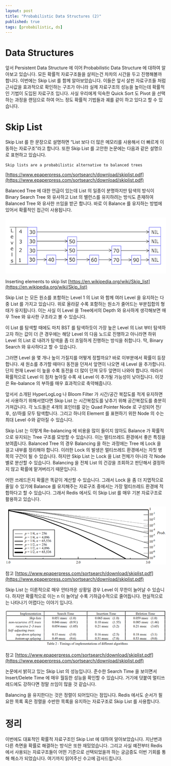 ```yaml
---
layout: post
title: "Probabilistic Data Structures (2)"
published: true
tags: [probabilistic, ds]
---
```


# Data Structures

앞서 Persistent Data Structure 에 이어 Probabilistic Data Structure 에 대하여 알아보고 있습니다. 모든 확률적 자료구조들을 살피는건 차차의 시간을 두고 진행해볼까 합니다. 이번에는 Skip List 를 함께 알아보았습니다. 이들은 앞서 살핀 자료구조들 처럼 근사값을 효과적으로 확인하는 구조가 아니라 실제 자료구조의 성능을 높이는데 확률적인 기법이 도입된 자료구조 입니다. 사실 우리에게 익숙한 Quick Sort 도 Pivot 을 선택하는 과정을 랜덤으로 하여 어느 정도 확률적 기법들과 궤를 같이 하고 있다고 할 수 있습니다.

<!-- more -->

# Skip List

Skip List 를 한 문장으로 설명하면 “List 보다 더 많은 메모리를 사용해서 더 빠르게 이동하는 자료구조”라고 합니다. 또한 Skip List 를 고안한 논문에는 다음과 같은 설명으로 표현하고 있습니다.

```text
Skip lists are a probabilistic alternative to balanced trees
```
[https://www.epaperpress.com/sortsearch/download/skiplist.pdf](https://www.epaperpress.com/sortsearch/download/skiplist.pdf)

Balanced Tree 에 대한 언급이 있는데 List 의 일종이 분명하지만 탐색의 방식이 Binary Search Tree 와 유사하고 List 의 밸런스를 유지하려는 방식도 존재하여 Balanced Tree 와 유사한 쓰임을 받곤 합니다. 바로 이 Balance 를 유지하는 방법에 있어서 확률적인 접근이 사용됩니다.

![Inserting elements to skip list](/images/posts/600px-Skip_list_add_element-en.gif)

Inserting elements to skip list [https://en.wikipedia.org/wiki/Skip_list](https://en.wikipedia.org/wiki/Skip_list)

Skip List 는 모든 원소를 포함하는 Level 1 의 List 와 함께 여러 Level 을 유지하는 다중 List 를 가지고 있습니다. 위로 올라갈 수록 포함하는 원소가 줄어드는 부분집합의 형태가 유지됩니다. 이는 사실 이 Level 을 Tree에서의 Depth 와 유사하게 생각해보면 매우 Tree 와 유사한 구조라고 볼 수 있습니다.

이 List 를 탐색할 때에도 마치 BST 를 탐색하듯이 가장 높은 Level 의 List 부터 탐색하고자 하는 값이 더 큰 경우에는 해당 Level 의 다음 노드로 진행하고 아니라면 하위 Level 의 List 로 내려가 탐색을 좀 더 조밀하게 진행하는 방식을 취합니다. 딱, Binary Search 와 유사하다고 할 수 있습니다.

그러면 Level 을 몇 개나 높이 가질지를 어떻게 정할까요? 바로 이부분에서 확률이 등장합니다. 새 원소를 추가할 때마다 동전을 던져서 앞면이 나오면 새 Level 을 추가합니다. 단지 현재 Level 이 높을 수록 동전을 더 많이 던져 모두 앞면이 나와야 합니다. 따라서 확률적으로 Level 이 점차 높아질 수록 새 Level 이 추가될 가능성이 낮아집니다. 이것은 Re-balance 의 부하를 매우 효과적으로 축약해줍니다.

앞서서 소개된 HyperLogLog 나 Bloom Filter 가 시간/공간 복잡도를 적게 유지하면서 사용하기 위해서였다면 Skip List 는 시간복잡도를 낮추기 위해 공간복잡도를 충분히 가져갑니다. 각 노드들은 4개의 포인터를 갖는 Quad Pointer Node 로 구성되어 전/후, 상/하를 모두 탐색합니다. 그리고 하나의 Element 를 표현하기 위한 Node 의 수는 최대 Level 수와 같아질 수 있습니다.


Skip List 는 이렇게 Re-balancing 에 비용을 많이 들이지 않아도 Balance 가 확률적으로 유지되는 Tree 구조를 모방할 수 있습니다. 이는 멀티쓰레드 환경에서 좋은 특징을 보여줍니다. Balanced Tree 의 경우 Balancing 을 하는 과정에는 Tree 에 Lock 을 걸고 내부를 정리해야 합니다. 이러한 Lock 의 발생은 멀티쓰레드 환경에서는 자칫 병목의 구간이 될 수 있습니다. 하지만 Skip List 는 Lock 을 List 전체가 아니라 각 Node 별로 분산할 수 있습니다. Balancing 을 전체 List 의 건강을 조회하고 판단해서 결정하지 않고 확률에 맡겨버리기 때문입니다.

어떤 쓰레드든지 확률은 똑같이 계산할 수 있습니다. 그래서 Lock 을 좀 더 지엽적으로 줄일 수 있기에 Balance 를 유지해주는 자료구조 중에서는 가장 멀티쓰레드 환경에 적합하다고 할 수 있습니다. 그래서 Redis 에서도 이 Skip List 를 매우 기본 자료구조로 활용하고 있습니다.

![Skip List](/images/posts/skiplist-p.png)

참고 [https://www.epaperpress.com/sortsearch/download/skiplist.pdf](https://www.epaperpress.com/sortsearch/download/skiplist.pdf)

Skip List 는 이론적으로 매우 안타까운 상황일 경우 Level 이 무한이 늘어날 수 있습니다. 하지만 확률적으로 이는 n 이 늘어날 수록 기하급수적으로 줄어듭니다. 현실적으로는 나타나기 어렵다는 이야기 입니다.

![Skip List](/images/posts/skiplist-perm-768x172.png)

참고 [https://www.epaperpress.com/sortsearch/download/skiplist.pdf](https://www.epaperpress.com/sortsearch/download/skiplist.pdf) 

논문에서 밝히고 있는 Skip List 의 성능입니다. 준수한 Search Time 을 보이면서 Insert/Delete Time 에 매우 월등한 성능을 확인할 수 있습니다. 거기에 덧붙여 멀티쓰레드에도 강하다면 정말 쓰임이 많을 것 같습니다.

Balancing 을 유지한다는 것은 정렬이 되어있다는 점입니다. Redis 에서도 순서가 필요한 목록 혹은 정렬을 수반한 목록을 유지하는 자료구조로 Skip List 를 사용합니다.



# 정리

이번에도 대표적인 확률적 자료구조인 Skip List 에 대하여 알아보았습니다. 지난번과 다른 측면을 확률로 해결하는 방식은 또한 재밌었습니다. 그리고 사실 예전부터 Redis 에서 사용되는 자료구조들이 어떤 기준으로 선택되었을까 하는 궁금증도 이번 기회를 통해 해소가 되었습니다. 여기까지 읽어주신 수고에 감사드립니다.